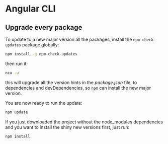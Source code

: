 # Angular CLI

## Upgrade every package

To update to a new major version all the packages, install the `npm-check-updates` package globally:

```bash
npm install -g npm-check-updates
```

then run it:

```bash
ncu -u
```

this will upgrade all the version hints in the *package.json* file, to dependencies and devDependencies, so `npm` can install the new major version.

You are now ready to run the update:

```bash
npm update
```

If you just downloaded the project without the node_modules dependencies and you want to install the shiny new versions first, just run:

```bash
npm install
```

